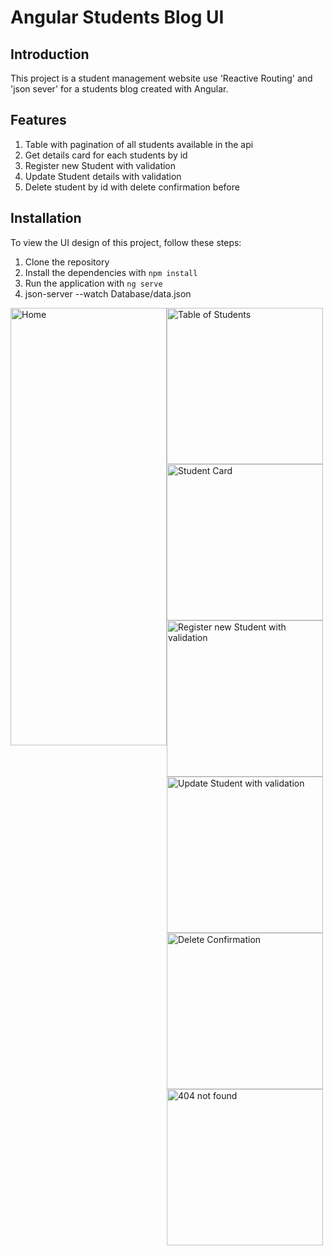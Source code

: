 # Angular Students Blog UI

## Introduction
This project is a student management website use 'Reactive Routing' and 'json sever' for a students blog created with Angular.

## Features
1. Table with pagination of all students available in the api
2. Get details card for each students by id 
3. Register new Student with validation
4. Update Student details with validation
5. Delete student by id with delete confirmation before



## Installation
To view the UI design of this project, follow these steps:

1. Clone the repository
2. Install the dependencies with `npm install`
3. Run the application with `ng serve`
4. json-server --watch Database/data.json


<div style="display:flex; flex-direction:row;">
  <img src="https://user-images.githubusercontent.com/63107268/235277461-c730590d-a483-47cd-a4f1-abf595c17985.png" width="250" height="700" alt="Home">
  <div style="display:flex; flex-direction:column; justify-content:space-between;">
    <img src="https://user-images.githubusercontent.com/63107268/235277535-456fb176-287a-4a8a-8080-de07a0635ab2.png" width="250" height="250" alt="Table of Students">
    <img src="https://user-images.githubusercontent.com/63107268/235277472-fa36f2b6-bb1d-4de9-abfd-5b81cc7884c4.png" width="250" height="250" alt="Student Card">
    <img src="https://user-images.githubusercontent.com/63107268/235277552-547f599a-3082-4e9e-9f94-6551c0cd3530.png" width="250" height="250" alt="Register new Student with validation ">
    <img src="https://user-images.githubusercontent.com/63107268/235277522-2cabdd7f-15f6-4cd6-9f18-b99a8fea2d70.png" width="250" height="250" alt="Update Student with validation">
    <img src="https://user-images.githubusercontent.com/63107268/235277876-bd6b3889-a0ea-4733-a6fe-f81fd3edea94.PNG" width="250" height="250" alt="Delete Confirmation">  
    <img src="https://user-images.githubusercontent.com/63107268/235277560-715e855b-ea5c-4f71-a32b-bbff6b5fedaf.png" width="250" height="250" alt="404 not found">
  </div>
</div>















